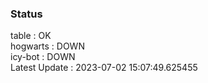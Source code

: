 ### Status


table : OK  
hogwarts : DOWN  
icy-bot : DOWN  
Latest Update : 2023-07-02 15:07:49.625455
